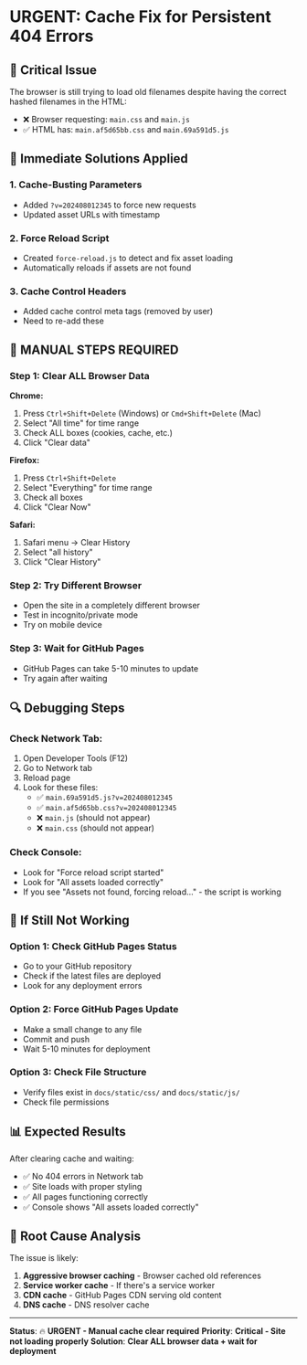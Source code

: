 # URGENT: Cache Fix for Persistent 404 Errors

## 🚨 Critical Issue
The browser is still trying to load old filenames despite having the correct hashed filenames in the HTML:
- ❌ Browser requesting: `main.css` and `main.js`
- ✅ HTML has: `main.af5d65bb.css` and `main.69a591d5.js`

## 🔧 Immediate Solutions Applied

### 1. **Cache-Busting Parameters**
- Added `?v=202408012345` to force new requests
- Updated asset URLs with timestamp

### 2. **Force Reload Script**
- Created `force-reload.js` to detect and fix asset loading
- Automatically reloads if assets are not found

### 3. **Cache Control Headers**
- Added cache control meta tags (removed by user)
- Need to re-add these

## 🚨 MANUAL STEPS REQUIRED

### **Step 1: Clear ALL Browser Data**
**Chrome:**
1. Press `Ctrl+Shift+Delete` (Windows) or `Cmd+Shift+Delete` (Mac)
2. Select "All time" for time range
3. Check ALL boxes (cookies, cache, etc.)
4. Click "Clear data"

**Firefox:**
1. Press `Ctrl+Shift+Delete`
2. Select "Everything" for time range
3. Check all boxes
4. Click "Clear Now"

**Safari:**
1. Safari menu → Clear History
2. Select "all history"
3. Click "Clear History"

### **Step 2: Try Different Browser**
- Open the site in a completely different browser
- Test in incognito/private mode
- Try on mobile device

### **Step 3: Wait for GitHub Pages**
- GitHub Pages can take 5-10 minutes to update
- Try again after waiting

## 🔍 Debugging Steps

### Check Network Tab:
1. Open Developer Tools (F12)
2. Go to Network tab
3. Reload page
4. Look for these files:
   - ✅ `main.69a591d5.js?v=202408012345`
   - ✅ `main.af5d65bb.css?v=202408012345`
   - ❌ `main.js` (should not appear)
   - ❌ `main.css` (should not appear)

### Check Console:
- Look for "Force reload script started"
- Look for "All assets loaded correctly"
- If you see "Assets not found, forcing reload..." - the script is working

## 🚀 If Still Not Working

### Option 1: Check GitHub Pages Status
- Go to your GitHub repository
- Check if the latest files are deployed
- Look for any deployment errors

### Option 2: Force GitHub Pages Update
- Make a small change to any file
- Commit and push
- Wait 5-10 minutes for deployment

### Option 3: Check File Structure
- Verify files exist in `docs/static/css/` and `docs/static/js/`
- Check file permissions

## 📊 Expected Results

After clearing cache and waiting:
- ✅ No 404 errors in Network tab
- ✅ Site loads with proper styling
- ✅ All pages functioning correctly
- ✅ Console shows "All assets loaded correctly"

## 🎯 Root Cause Analysis

The issue is likely:
1. **Aggressive browser caching** - Browser cached old references
2. **Service worker cache** - If there's a service worker
3. **CDN cache** - GitHub Pages CDN serving old content
4. **DNS cache** - DNS resolver cache

---

**Status**: 🔥 **URGENT - Manual cache clear required**
**Priority**: **Critical - Site not loading properly**
**Solution**: **Clear ALL browser data + wait for deployment** 